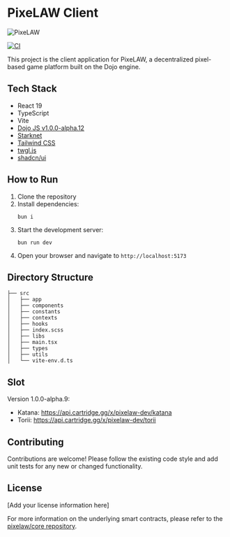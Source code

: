 # PixeLAW Client

![PixeLAW](https://pixelaw.github.io/book/images/PixeLAW.jpeg)

[![CI](https://github.com/posaune0423/web/actions/workflows/ci.yml/badge.svg)](https://github.com/posaune0423/web/actions/workflows/ci.yml)

This project is the client application for PixeLAW, a decentralized pixel-based game platform built on the Dojo engine.

## Tech Stack

- React 19
- TypeScript
- Vite
- [Dojo JS v1.0.0-alpha.12](https://github.com/dojoengine/dojo.js)
- [Starknet](https://www.starknet.io/)
- [Tailwind CSS](https://tailwindcss.com/)
- [twgl.js](https://twgljs.org/)
- [shadcn/ui](https://ui.shadcn.com/)

## How to Run

1. Clone the repository
2. Install dependencies:
   ```
   bun i
   ```
3. Start the development server:
   ```
   bun run dev
   ```
4. Open your browser and navigate to `http://localhost:5173`

## Directory Structure

```
├── src
│   ├── app
│   ├── components
│   ├── constants
│   ├── contexts
│   ├── hooks
│   ├── index.scss
│   ├── libs
│   ├── main.tsx
│   ├── types
│   ├── utils
│   └── vite-env.d.ts
```

## Slot
Version 1.0.0-alpha.9:

- Katana: https://api.cartridge.gg/x/pixelaw-dev/katana
- Torii: https://api.cartridge.gg/x/pixelaw-dev/torii


## Contributing

Contributions are welcome! Please follow the existing code style and add unit tests for any new or changed functionality.

## License

[Add your license information here]

For more information on the underlying smart contracts, please refer to the [pixelaw/core repository](https://github.com/pixelaw/core).
